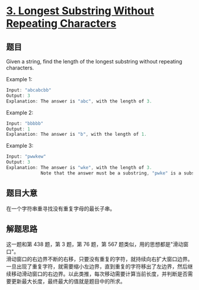 # [3. Longest Substring Without Repeating Characters](https://leetcode.com/problems/longest-substring-without-repeating-characters/)

## 题目
Given a string, find the length of the longest substring without repeating characters.

Example 1:

```c
Input: "abcabcbb"
Output: 3 
Explanation: The answer is "abc", with the length of 3. 
```

Example 2:

```c
Input: "bbbbb"
Output: 1
Explanation: The answer is "b", with the length of 1.
```
Example 3:

```c
Input: "pwwkew"
Output: 3
Explanation: The answer is "wke", with the length of 3. 
             Note that the answer must be a substring, "pwke" is a subsequence and not a substring.
```

## 题目大意
在一个字符串重寻找没有重复字母的最长子串。

## 解题思路
这一题和第 438 题，第 3 题，第 76 题，第 567 题类似，用的思想都是"滑动窗口"。  
滑动窗口的右边界不断的右移，只要没有重复的字符，就持续向右扩大窗口边界。一旦出现了重复字符，就需要缩小左边界，直到重复的字符移出了左边界，然后继续移动滑动窗口的右边界。以此类推，每次移动需要计算当前长度，并判断是否需要更新最大长度，最终最大的值就是题目中的所求。

